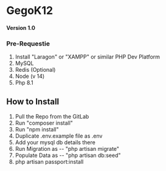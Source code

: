 # GegoK12

#### Version 1.0


### Pre-Requestie
1. Install "Laragon" or "XAMPP" or similar PHP Dev Platform
2. MySQL
3. Redis (Optional)
4. Node (v 14)
5. Php 8.1

## How to Install

1. Pull the Repo from the GitLab
2. Run "composer install"
3. Run "npm install"
4. Duplicate .env.example file as .env
5. Add your mysql db details there
6. Run Migration as -- "php artisan migrate"
7. Populate Data as -- "php artisan db:seed"
8. php artisan passport:install

